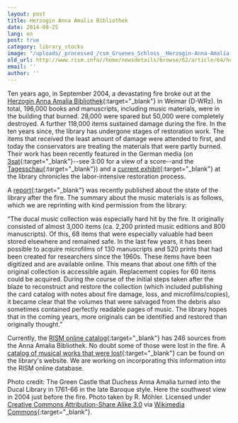 ```yaml
---
layout: post
title: Herzogin Anna Amalia Bibliothek
date: 2014-09-25
lang: en
post: true
category: library_stocks
image: "/uploads/_processed_/csm_Gruenes_Schloss__Herzogin-Anna-Amalia-Bibliothek__in_Weimar_a010222224.jpg"
old_url: http://www.rism.info//home/newsdetails/browse/62/article/64/herzogin-anna-amalia-bibliothek.html
email: ''
author: ''
---
```



Ten years ago, in September 2004, a devastating fire broke out at the [Herzogin Anna Amalia Bibliothek](http://www.anna-amalia-bibliothek.de/de/){:target="_blank"} in Weimar (D-WRz). In total, 196,000 books and manuscripts, including music materials, were in the building that burned. 28,000 were spared but 50,000 were completely destroyed. A further 118,000 items sustained damage during the fire. In the ten years since, the library has undergone stages of restoration work. The items that received the least amount of damage were attended to first, and today the conservators are treating the materials that were partly burned. Their work has been recently featured in the German media (on [3sat](http://www.3sat.de/mediathek/?mode=play&obj=41915){:target="_blank"}--see 3:00 for a view of a score--and the [Tagesschau](http://www.tagesschau.de/inland/anna-amalia-106.html){:target="_blank"}) and a [current exhibit](http://www.klassik-stiftung.de/ausstellungen-und-veranstaltungen/?tx_lombkswterm1_pi1%5Bevent%5D=2384&tx_lombkswterm1_pi1%5BselectedDayString%5D=2014-08-01&tx_lombkswterm1_pi1%5BbackArray%5D%5Baction%5D=eventList&tx_lombkswterm1_pi1%5BbackArray%5D%5BcategoryId%5D=&tx_lombkswterm1_pi1%5BbackArray%5D%5BmonthStart%5D=&tx_lombkswterm1_pi1%5Bdate%5D=13235&tx_lombkswterm1_pi1%5Baction%5D=eventDetail&tx_lombkswterm1_pi1%5Bcontroller%5D=FeDate&cHash=55812af210e710bc49be1edf8bf3ab46){:target="_blank"} at the library chronicles the labor-intensive restoration process.



A [report](http://www.anna-amalia-bibliothek.de/pdf/140815_Factsheet_Brand_final.pdf){:target="_blank"} was recently published about the state of the library after the fire. The summary about the music materials is as follows, which we are reprinting with kind permission from the library:

“The ducal music collection was especially hard hit by the fire. It originally consisted of almost 3,000 items (ca. 2,200 printed music editions and 800 manuscripts). Of this, 68 items that were especially valuable had been stored elsewhere and remained safe. In the last few years, it has been possible to acquire microfilms of 130 manuscripts and 520 prints that had been created for researchers since the 1960s. These items have been digitized and are available online. This means that about one fifth of the original collection is accessible again. Replacement copies for 60 items could be acquired. During the course of the initial steps taken after the blaze to reconstruct and restore the collection (which included publishing the card catalog with notes about fire damage, loss, and microfilms/copies), it became clear that the volumes that were salvaged from the debris also sometimes contained perfectly readable pages of music. The library hopes that in the coming years, more originals can be identified and restored than originally thought.”





Currently, the [RISM online catalog](https://opac.rism.info/){:target="_blank"} has 246 sources from the Anna Amalia Bibliothek. No doubt some of those were lost in the fire. A [catalog of musical works that were lost](http://haab.weimar-klassik.de/Musikalienkatalog/){:target="_blank"} can be found on the library's website. We are working on incorporating this information into the RISM online database.

Photo credit: The Green Castle that Duchess Anna Amalia turned into the Ducal Library in 1761-66 in the late Baroque style. Here the southwest view in 2004 just before the fire. Photo taken by R. Möhler. Licensed under [Creative Commons Attribution-Share Alike 3.0](https://creativecommons.org/licenses/by-sa/3.0/) via [Wikimedia Commons](http://commons.wikimedia.org/wiki/File:Gr%C3%BCnes_Schloss_(Herzogin-Anna-Amalia-Bibliothek)_in_Weimar.jpg){:target="_blank"}.





<script type="text/javascript">var switchTo5x=true;</script><script type="text/javascript" src="http://w.sharethis.com/button/buttons.js"></script><script type="text/javascript">stLight.options({publisher: "9b601438-1ce1-49d8-bfd7-9cff5df54c17", doNotHash: false, doNotCopy: false, hashAddressBar: false});</script>
